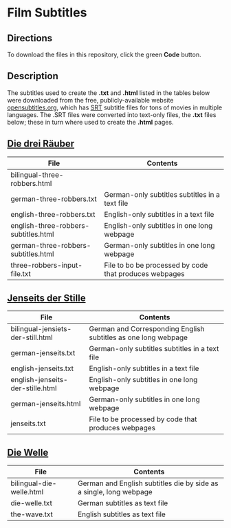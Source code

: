 # Film Subtitles

## Directions

To download the files in this repository, click the green **Code** button.

## Description

The subtitles used to create the **.txt** and **.html** listed in the tables below were downloaded from the free, publicly-available website [opensubtitles.org](https://www.opensubtitles.org/en/search/subs), which has [SRT](https://en.wikipedia.org/wiki/SRT) subtitle files
for tons of movies in multiple languages. The .SRT files were converted into text-only files, the **.txt** files below; these in turn where used to create the **.html** pages.

## [Die drei Räuber](./three-robbers)

|File|Contents|
|----|--------|
|bilingual-three-robbers.html| |
|german-three-robbers.txt|German-only subtitles subtitles in a text file|
|english-three-robbers.txt|English-only subtitles in a text file|
|english-three-robbers-subtitles.html|English-only subtitles in one long webpage|
|german-three-robbers-subtitles.html|German-only subtitles in one long webpage|
|three-robbers-input-file.txt|File to bo be processed by code that produces webpages|


## [Jenseits der Stille](./jenseits)

|File|Contents|
|----|--------|
|bilingual-jensiets-der-still.html|German and Corresponding English subtitles as one long webpage|
|german-jenseits.txt|German-only subtitles subtitles in a text file| 
|english-jenseits.txt|English-only subtitles in a text file|
|english-jenseits-der-stille.html|English-only subtitles in one long webpage|
|german-jenseits.html|German-only subtitles in one long webpage||
|jenseits.txt|File to be processed by code that produces webpages|


## [Die Welle](./welle)

|File|Contents|
|----|--------|
|bilingual-die-welle.html|German and English subtitles die by side as a single, long webpage|
|die-welle.txt|German subtitles as text file | |
|the-wave.txt|English subtitles as text file |

